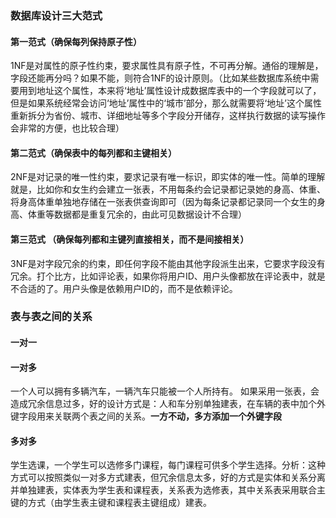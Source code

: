 ### 数据库设计三大范式

#### 第一范式（确保每列保持原子性）

1NF是对属性的原子性约束，要求属性具有原子性，不可再分解。通俗的理解是，字段还能再分吗？如果不能，则符合1NF的设计原则。（比如某些数据库系统中需要用到地址这个属性，本来将‘地址’属性设计成数据库表中的一个字段就可以了，但是如果系统经常会访问‘地址’属性中的‘城市’部分，那么就需要将‘地址’这个属性重新拆分为省份、城市、详细地址等多个字段分开储存，这样执行数据的读写操作会非常的方便，也比较合理）

#### 第二范式（确保表中的每列都和主键相关）

2NF是对记录的唯一性约束，要求记录有唯一标识，即实体的唯一性。简单的理解就是，比如你和女生约会建立一张表，不用每条约会记录都记录她的身高、体重、将身高体重单独地存储在一张表供查询即可（因为每条记录都记录同一个女生的身高、体重等数据都是重复冗余的，由此可见数据设计不合理）

#### 第三范式 （确保每列都和主键列直接相关，而不是间接相关）

3NF是对字段冗余的约束，即任何字段不能由其他字段派生出来，它要求字段没有冗余。打个比方，比如评论表，如果你将用户ID、用户头像都放在评论表中，就是不合适的了。用户头像是依赖用户ID的，而不是依赖评论。

### 表与表之间的关系

#### 一对一

#### 一对多
一个人可以拥有多辆汽车，一辆汽车只能被一个人所持有。
如果采用一张表，会造成冗余信息过多，好的设计方式是：人和车分别单独建表，在车辆的表中加个外键字段用来关联两个表之间的关系。**一方不动，多方添加一个外键字段**

#### 多对多

学生选课，一个学生可以选修多门课程，每门课程可供多个学生选择。分析：这种方式可以按照类似一对多方式建表，但冗余信息太多，好的方式是实体和关系分离并单独建表，实体表为学生表和课程表，关系表为选修表，其中关系表采用联合主键的方式（由学生表主键和课程表主键组成）建表。